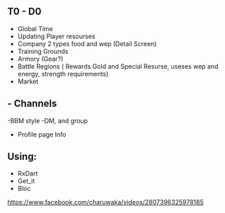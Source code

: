 ## T0 - D0

- Global Time
- Updating Player resourses
- Company 2 types food and wep (Detail Screen)
- Training Grounds
- Armory (Gear?)
- Battle Regions ( Rewards Gold and Special Resurse, useses wep and energy, strength requirements)
- Market

## - Channels

-BBM style
-DM, and group

- Profile page Info

## Using:

- RxDart
- Get_it
- Bloc

https://www.facebook.com/charuwaka/videos/2807396325978185
